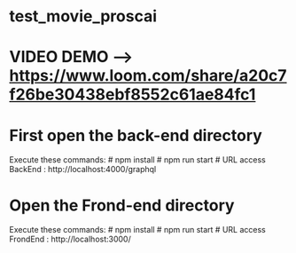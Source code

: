 # test_movie_proscai


# VIDEO DEMO --> https://www.loom.com/share/a20c7f26be30438ebf8552c61ae84fc1

# First open the back-end directory 

Execute these commands: 
     # npm install
     # npm run start
     # URL access BackEnd : http://localhost:4000/graphql

# Open the Frond-end directory 

Execute these commands: 
     # npm install
     # npm run start
     # URL access FrondEnd : http://localhost:3000/

